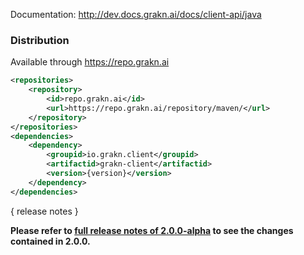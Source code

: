 Documentation: http://dev.docs.grakn.ai/docs/client-api/java

### Distribution

Available through https://repo.grakn.ai
```xml
<repositories>
    <repository>
        <id>repo.grakn.ai</id>
        <url>https://repo.grakn.ai/repository/maven/</url>
    </repository>
</repositories>
<dependencies>
    <dependency>
        <groupid>io.grakn.client</groupid>
        <artifactid>grakn-client</artifactid>
        <version>{version}</version>
    </dependency>
</dependencies>
```

{ release notes }

**Please refer to [full release notes of 2.0.0-alpha](https://github.com/graknlabs/client-java/releases/tag/2.0.0-alpha) to see the changes contained in 2.0.0.**
